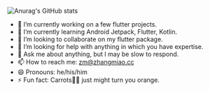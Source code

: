 ![Anurag's GitHub stats](https://github-readme-stats.vercel.app/api?username=zhangmiaocc&show_icons=true&theme=dark)

- 🔭 I’m currently working on a few flutter projects.
- 🌱 I’m currently learning Android Jetpack, Flutter, Kotlin.
- 👯 I’m looking to collaborate on my flutter package.
- 🤔 I’m looking for help with anything in which you have expertise.
- 💬 Ask me about anything, but I may be slow to respond.
- 📫 How to reach me: zm@zhangmiao.cc
- 😄 Pronouns: he/his/him
- ⚡ Fun fact: Carrots🥕🥕 just might turn you orange.
